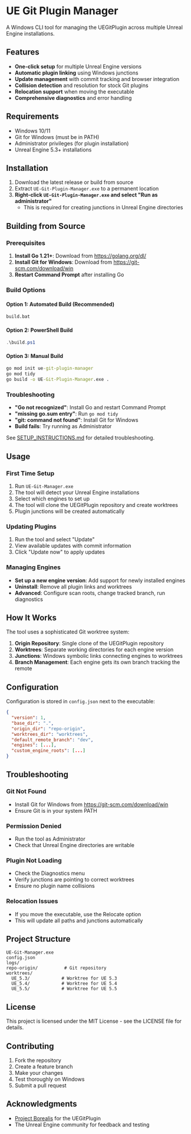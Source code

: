 # UE Git Plugin Manager

A Windows CLI tool for managing the UEGitPlugin across multiple Unreal Engine installations.

## Features

- **One-click setup** for multiple Unreal Engine versions
- **Automatic plugin linking** using Windows junctions
- **Update management** with commit tracking and browser integration
- **Collision detection** and resolution for stock Git plugins
- **Relocation support** when moving the executable
- **Comprehensive diagnostics** and error handling

## Requirements

- Windows 10/11
- Git for Windows (must be in PATH)
- Administrator privileges (for plugin installation)
- Unreal Engine 5.3+ installations

## Installation

1. Download the latest release or build from source
2. Extract `UE-Git-Plugin-Manager.exe` to a permanent location
3. **Right-click `UE-Git-Plugin-Manager.exe` and select "Run as administrator"**
   - This is required for creating junctions in Unreal Engine directories

## Building from Source

### Prerequisites
1. **Install Go 1.21+**: Download from https://golang.org/dl/
2. **Install Git for Windows**: Download from https://git-scm.com/download/win
3. **Restart Command Prompt** after installing Go

### Build Options

#### Option 1: Automated Build (Recommended)
```cmd
build.bat
```

#### Option 2: PowerShell Build
```powershell
.\build.ps1
```

#### Option 3: Manual Build
```cmd
go mod init ue-git-plugin-manager
go mod tidy
go build -o UE-Git-Plugin-Manager.exe .
```

### Troubleshooting
- **"Go not recognized"**: Install Go and restart Command Prompt
- **"missing go.sum entry"**: Run `go mod tidy`
- **"git: command not found"**: Install Git for Windows
- **Build fails**: Try running as Administrator

See [SETUP_INSTRUCTIONS.md](SETUP_INSTRUCTIONS.md) for detailed troubleshooting.

## Usage

### First Time Setup

1. Run `UE-Git-Manager.exe`
2. The tool will detect your Unreal Engine installations
3. Select which engines to set up
4. The tool will clone the UEGitPlugin repository and create worktrees
5. Plugin junctions will be created automatically

### Updating Plugins

1. Run the tool and select "Update"
2. View available updates with commit information
3. Click "Update now" to apply updates

### Managing Engines

- **Set up a new engine version**: Add support for newly installed engines
- **Uninstall**: Remove all plugin links and worktrees
- **Advanced**: Configure scan roots, change tracked branch, run diagnostics

## How It Works

The tool uses a sophisticated Git worktree system:

1. **Origin Repository**: Single clone of the UEGitPlugin repository
2. **Worktrees**: Separate working directories for each engine version
3. **Junctions**: Windows symbolic links connecting engines to worktrees
4. **Branch Management**: Each engine gets its own branch tracking the remote

## Configuration

Configuration is stored in `config.json` next to the executable:

```json
{
  "version": 1,
  "base_dir": ".",
  "origin_dir": "repo-origin",
  "worktrees_dir": "worktrees",
  "default_remote_branch": "dev",
  "engines": [...],
  "custom_engine_roots": [...]
}
```

## Troubleshooting

### Git Not Found
- Install Git for Windows from https://git-scm.com/download/win
- Ensure Git is in your system PATH

### Permission Denied
- Run the tool as Administrator
- Check that Unreal Engine directories are writable

### Plugin Not Loading
- Check the Diagnostics menu
- Verify junctions are pointing to correct worktrees
- Ensure no plugin name collisions

### Relocation Issues
- If you move the executable, use the Relocate option
- This will update all paths and junctions automatically

## Project Structure

```
UE-Git-Manager.exe
config.json
logs/
repo-origin/          # Git repository
worktrees/
  UE_5.3/            # Worktree for UE 5.3
  UE_5.4/            # Worktree for UE 5.4
  UE_5.5/            # Worktree for UE 5.5
```

## License

This project is licensed under the MIT License - see the LICENSE file for details.

## Contributing

1. Fork the repository
2. Create a feature branch
3. Make your changes
4. Test thoroughly on Windows
5. Submit a pull request

## Acknowledgments

- [Project Borealis](https://github.com/ProjectBorealis/UEGitPlugin) for the UEGitPlugin
- The Unreal Engine community for feedback and testing
